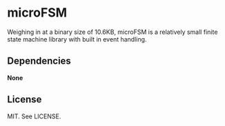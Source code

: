 microFSM
========

Weighing in at a binary size of 10.6KB, microFSM is a relatively small finite state machine library with built in event handling.

Dependencies
------------
**None**

License
-------
MIT. See LICENSE.
